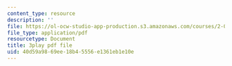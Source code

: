 ```yaml
---
content_type: resource
description: ''
file: https://ol-ocw-studio-app-production.s3.amazonaws.com/courses/2-087-engineering-math-differential-equations-and-linear-algebra-fall-2014/40d59a9869ee18b45556e1361eb1e10e_xvTYUnqn2wY.pdf
file_type: application/pdf
resourcetype: Document
title: 3play pdf file
uid: 40d59a98-69ee-18b4-5556-e1361eb1e10e
---
```

